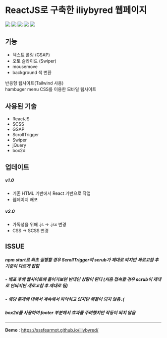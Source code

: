 # ReactJS로 구축한 iliybyred 웹페이지
<img src="https://img.shields.io/badge/React-61DAFB?style=flat-square&logo=React&logoColor=white"/> <img src="https://img.shields.io/badge/Sass-CC6699?style=flat-square&logo=Sass&logoColor=white"/>
<img src="https://img.shields.io/badge/GreenSock-88CE02?style=flat-square&logo=GreenSock&logoColor=white"/>
<img src="https://img.shields.io/badge/Swiper-6332F6?style=flat-square&logo=Swiper&logoColor=white"/>
<img src="https://img.shields.io/badge/jQuery-0769AD?style=flat-square&logo=jQuery&logoColor=white"/>

## 기능
- 텍스트 롤링 (GSAP)
- 오토 슬라이드 (Swiper)
- mousemove
- background 색 변환

반응형 웹사이트(Tailwind 사용)</br>
hambuger menu CSS를 이용한 모바일 웹사이트

## 사용된 기술
- ReactJS
- SCSS
- GSAP
- ScrollTrigger
- Swiper
- jQuery
- box2d

## 업데이트

##### v1.0
- 기존 HTML 기반에서 React 기반으로 작업
- 웹페이지 배포

##### v2.0
- 가독성을 위해 .js -> .jsx 변경
- CSS -> SCSS 변경

## ISSUE
##### npm start로 최초 실행할 경우 ScrollTrigger의 scrub가 제대로 되지만 새로고침 후 기준이 다르게 잡힘
##### - 배포 후에 웹사이트에 들어가보면 반대인 상황이 된다 (처음 접속할 경우 scrub이 제대로 안되지만 새로고침 후 제대로 됨)
##### - 해당 문제에 대해서 계속해서 파악하고 있지만 해결이 되지 않음 :(

##### box2d를 사용하여 footer 부분에서 효과를 주려했지만 작동이 되지 않음

***
**Demo** : <https://sssfearmot.github.io/iliybyred/>
